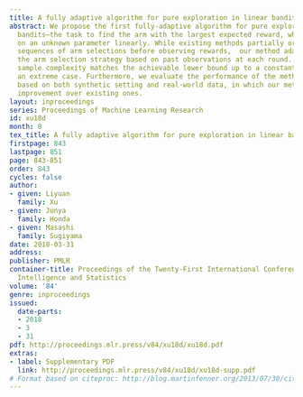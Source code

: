 ```yaml
---
title: A fully adaptive algorithm for pure exploration in linear bandits
abstract: We propose the first fully-adaptive algorithm for pure exploration in linear
  bandits—the task to find the arm with the largest expected reward, which depends
  on an unknown parameter linearly. While existing methods partially or entirely fix
  sequences of arm selections before observing rewards,  our method adaptively changes
  the arm selection strategy based on past observations at each round. We show our
  sample complexity matches the achievable lower bound up to a constant factor in
  an extreme case. Furthermore, we evaluate the performance of the methods by simulations
  based on both synthetic setting and real-world data, in which our method shows vast
  improvement over existing ones.
layout: inproceedings
series: Proceedings of Machine Learning Research
id: xu18d
month: 0
tex_title: A fully adaptive algorithm for pure exploration in linear bandits
firstpage: 843
lastpage: 851
page: 843-851
order: 843
cycles: false
author:
- given: Liyuan
  family: Xu
- given: Junya
  family: Honda
- given: Masashi
  family: Sugiyama
date: 2018-03-31
address: 
publisher: PMLR
container-title: Proceedings of the Twenty-First International Conference on Artficial
  Intelligence and Statistics
volume: '84'
genre: inproceedings
issued:
  date-parts:
  - 2018
  - 3
  - 31
pdf: http://proceedings.mlr.press/v84/xu18d/xu18d.pdf
extras:
- label: Supplementary PDF
  link: http://proceedings.mlr.press/v84/xu18d/xu18d-supp.pdf
# Format based on citeproc: http://blog.martinfenner.org/2013/07/30/citeproc-yaml-for-bibliographies/
---
```


